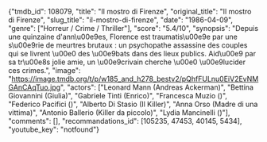 {"tmdb_id": 108079, "title": "Il mostro di Firenze", "original_title": "Il mostro di Firenze", "slug_title": "il-mostro-di-firenze", "date": "1986-04-09", "genre": ["Horreur / Crime / Thriller"], "score": "5.4/10", "synopsis": "Depuis une quinzaine d'ann\u00e9es, Florence est traumatis\u00e9e par une s\u00e9rie de meurtres brutaux : un psychopathe assassine des couples qui se livrent \u00e0 des \u00e9bats dans des lieux publics. Aid\u00e9 par sa tr\u00e8s jolie amie, un \u00e9crivain cherche \u00e0 \u00e9lucider ces crimes.", "image": "https://image.tmdb.org/t/p/w185_and_h278_bestv2/pQhfFULnu0EiV2EvNMGAnCAqTuo.jpg", "actors": ["Leonard Mann (Andreas Ackerman)", "Bettina Giovannini (Giulia)", "Gabriele Tinti (Enrico)", "Francesca Muzio ()", "Federico Pacifici ()", "Alberto Di Stasio (Il Killer)", "Anna Orso (Madre di una vittima)", "Antonio Ballerio (Killer da piccolo)", "Lydia Mancinelli ()"], "comments": [], "recommandations_id": [105235, 47453, 40145, 5434], "youtube_key": "notfound"}